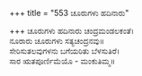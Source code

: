 +++
title = "553 ಚೂರುಗಳು ಹದಿನಾರು"

+++
ಚೂರುಗಳು ಹದಿನಾರು ಚಂದ್ರಮಂಡಲಕಂತೆ।  
ನೂರಾರು ಚೂರುಗಳು ಸತ್ಯಚಂದ್ರನವು॥  
ಸೇರಿಸುತಲವುಗಳನು ಬಗೆಯರಿತು ಬೆಳಸುತಿರೆ।  
ಸಾರ ಋತಪೂರ್ಣಿಮೆಯೊ - ಮಂಕುತಿಮ್ಮ॥  
